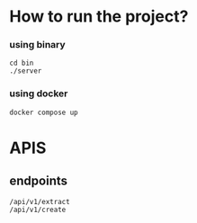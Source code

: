 # How to run the project?
### using binary
    cd bin
    ./server

### using docker 
    docker compose up

# APIS

## endpoints
    /api/v1/extract
    /api/v1/create